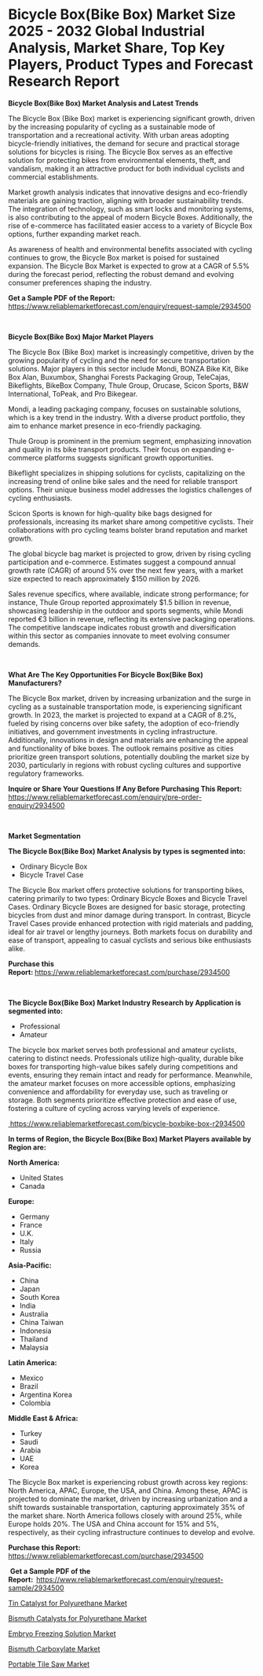 <p><h1>Bicycle Box(Bike Box) Market Size 2025 - 2032 Global Industrial Analysis, Market Share, Top Key Players, Product Types and Forecast Research Report</h1></p><p><strong>Bicycle Box(Bike Box) Market Analysis and Latest Trends</strong></p>
<p><p>The Bicycle Box (Bike Box) market is experiencing significant growth, driven by the increasing popularity of cycling as a sustainable mode of transportation and a recreational activity. With urban areas adopting bicycle-friendly initiatives, the demand for secure and practical storage solutions for bicycles is rising. The Bicycle Box serves as an effective solution for protecting bikes from environmental elements, theft, and vandalism, making it an attractive product for both individual cyclists and commercial establishments.</p><p>Market growth analysis indicates that innovative designs and eco-friendly materials are gaining traction, aligning with broader sustainability trends. The integration of technology, such as smart locks and monitoring systems, is also contributing to the appeal of modern Bicycle Boxes. Additionally, the rise of e-commerce has facilitated easier access to a variety of Bicycle Box options, further expanding market reach.</p><p>As awareness of health and environmental benefits associated with cycling continues to grow, the Bicycle Box market is poised for sustained expansion. The Bicycle Box Market is expected to grow at a CAGR of 5.5% during the forecast period, reflecting the robust demand and evolving consumer preferences shaping the industry.</p></p>
<p><strong>Get a Sample PDF of the Report:&nbsp;</strong> <a href="https://www.reliablemarketforecast.com/enquiry/request-sample/2934500?utm_campaign=1903&utm_medium=2&utm_source=Github&utm_content=ia&utm_term=13032025&utm_id=bicycle-boxbike-box">https://www.reliablemarketforecast.com/enquiry/request-sample/2934500</a></p>
<p>&nbsp;</p>
<p><strong>Bicycle Box(Bike Box) Major Market Players</strong></p>
<p><p>The Bicycle Box (Bike Box) market is increasingly competitive, driven by the growing popularity of cycling and the need for secure transportation solutions. Major players in this sector include Mondi, BONZA Bike Kit, Bike Box Alan, Buxumbox, Shanghai Forests Packaging Group, TeleCajas, Bikeflights, BikeBox Company, Thule Group, Orucase, Scicon Sports, B&W International, ToPeak, and Pro Bikegear.</p><p>Mondi, a leading packaging company, focuses on sustainable solutions, which is a key trend in the industry. With a diverse product portfolio, they aim to enhance market presence in eco-friendly packaging.</p><p>Thule Group is prominent in the premium segment, emphasizing innovation and quality in its bike transport products. Their focus on expanding e-commerce platforms suggests significant growth opportunities.</p><p>Bikeflight specializes in shipping solutions for cyclists, capitalizing on the increasing trend of online bike sales and the need for reliable transport options. Their unique business model addresses the logistics challenges of cycling enthusiasts.</p><p>Scicon Sports is known for high-quality bike bags designed for professionals, increasing its market share among competitive cyclists. Their collaborations with pro cycling teams bolster brand reputation and market growth.</p><p>The global bicycle bag market is projected to grow, driven by rising cycling participation and e-commerce. Estimates suggest a compound annual growth rate (CAGR) of around 5% over the next few years, with a market size expected to reach approximately $150 million by 2026.</p><p>Sales revenue specifics, where available, indicate strong performance; for instance, Thule Group reported approximately $1.5 billion in revenue, showcasing leadership in the outdoor and sports segments, while Mondi reported €3 billion in revenue, reflecting its extensive packaging operations. The competitive landscape indicates robust growth and diversification within this sector as companies innovate to meet evolving consumer demands.</p></p>
<p>&nbsp;</p>
<p><strong>What Are The Key Opportunities For Bicycle Box(Bike Box) Manufacturers?</strong></p>
<p><p>The Bicycle Box market, driven by increasing urbanization and the surge in cycling as a sustainable transportation mode, is experiencing significant growth. In 2023, the market is projected to expand at a CAGR of 8.2%, fueled by rising concerns over bike safety, the adoption of eco-friendly initiatives, and government investments in cycling infrastructure. Additionally, innovations in design and materials are enhancing the appeal and functionality of bike boxes. The outlook remains positive as cities prioritize green transport solutions, potentially doubling the market size by 2030, particularly in regions with robust cycling cultures and supportive regulatory frameworks.</p></p>
<p><strong>Inquire or Share Your Questions If Any Before Purchasing This Report:</strong> <a href="https://www.reliablemarketforecast.com/enquiry/pre-order-enquiry/2934500?utm_campaign=1903&utm_medium=2&utm_source=Github&utm_content=ia&utm_term=13032025&utm_id=bicycle-boxbike-box">https://www.reliablemarketforecast.com/enquiry/pre-order-enquiry/2934500</a></p>
<p>&nbsp;</p>
<p><strong>Market Segmentation</strong></p>
<p><strong>The Bicycle Box(Bike Box) Market Analysis by types is segmented into:</strong></p>
<p><ul><li>Ordinary Bicycle Box</li><li>Bicycle Travel Case</li></ul></p>
<p><p>The Bicycle Box market offers protective solutions for transporting bikes, catering primarily to two types: Ordinary Bicycle Boxes and Bicycle Travel Cases. Ordinary Bicycle Boxes are designed for basic storage, protecting bicycles from dust and minor damage during transport. In contrast, Bicycle Travel Cases provide enhanced protection with rigid materials and padding, ideal for air travel or lengthy journeys. Both markets focus on durability and ease of transport, appealing to casual cyclists and serious bike enthusiasts alike.</p></p>
<p><strong>Purchase this Report:&nbsp;</strong><a href="https://www.reliablemarketforecast.com/purchase/2934500?utm_campaign=1903&utm_medium=2&utm_source=Github&utm_content=ia&utm_term=13032025&utm_id=bicycle-boxbike-box">https://www.reliablemarketforecast.com/purchase/2934500</a></p>
<p>&nbsp;</p>
<p><strong>The Bicycle Box(Bike Box) Market Industry Research by Application is segmented into:</strong></p>
<p><ul><li>Professional</li><li>Amateur</li></ul></p>
<p><p>The bicycle box market serves both professional and amateur cyclists, catering to distinct needs. Professionals utilize high-quality, durable bike boxes for transporting high-value bikes safely during competitions and events, ensuring they remain intact and ready for performance. Meanwhile, the amateur market focuses on more accessible options, emphasizing convenience and affordability for everyday use, such as traveling or storage. Both segments prioritize effective protection and ease of use, fostering a culture of cycling across varying levels of experience.</p></p>
<p><a href="https://www.reliablemarketforecast.com/bicycle-boxbike-box-r2934500?utm_campaign=1903&utm_medium=2&utm_source=Github&utm_content=ia&utm_term=13032025&utm_id=bicycle-boxbike-box">&nbsp;https://www.reliablemarketforecast.com/bicycle-boxbike-box-r2934500</a></p>
<p><strong>In terms of Region, the Bicycle Box(Bike Box) Market Players available by Region are:</strong></p>
<p>
    <p> <strong> North America: </strong>
        <ul>
            <li>United States</li>
            <li>Canada</li>
        </ul>
        </p> 
    <p> <strong> Europe: </strong>
        <ul>
            <li>Germany</li>
            <li>France</li>
            <li>U.K.</li>
            <li>Italy</li>
            <li>Russia</li>
        </ul>
        </p> 
    <p> <strong> Asia-Pacific: </strong>
        <ul>
            <li>China</li>
            <li>Japan</li>
            <li>South Korea</li>
            <li>India</li>
            <li>Australia</li>
            <li>China Taiwan</li>
            <li>Indonesia</li>
            <li>Thailand</li>
            <li>Malaysia</li>
        </ul>
        </p> 
    <p> <strong> Latin America: </strong>
        <ul>
            <li>Mexico</li>
            <li>Brazil</li>
            <li>Argentina Korea</li>
            <li>Colombia</li>
        </ul>
        </p> 
    <p> <strong> Middle East & Africa: </strong>
        <ul>
            <li>Turkey</li>
            <li>Saudi</li>
            <li>Arabia</li>
            <li>UAE</li>
            <li>Korea</li>
        </ul>
    </p>
    </p>
<p><p>The Bicycle Box market is experiencing robust growth across key regions: North America, APAC, Europe, the USA, and China. Among these, APAC is projected to dominate the market, driven by increasing urbanization and a shift towards sustainable transportation, capturing approximately 35% of the market share. North America follows closely with around 25%, while Europe holds 20%. The USA and China account for 15% and 5%, respectively, as their cycling infrastructure continues to develop and evolve.</p></p>
<p><strong>Purchase this Report: </strong><a href="https://www.reliablemarketforecast.com/purchase/2934500?utm_campaign=1903&utm_medium=2&utm_source=Github&utm_content=ia&utm_term=13032025&utm_id=bicycle-boxbike-box">https://www.reliablemarketforecast.com/purchase/2934500</a></p>
<p>&nbsp;<strong>Get a Sample PDF of the Report:&nbsp;&nbsp;</strong><a href="https://www.reliablemarketforecast.com/enquiry/request-sample/2934500?utm_campaign=1903&utm_medium=2&utm_source=Github&utm_content=ia&utm_term=13032025&utm_id=bicycle-boxbike-box">https://www.reliablemarketforecast.com/enquiry/request-sample/2934500</a></p>
<p><strong></strong></p>
<p><p><a href="https://github.com/vasosblenksk/Market-Research-Report-List-1/blob/main/tin-catalyst-for-polyurethane-market.md?utm_campaign=1903&utm_medium=2&utm_source=Github&utm_content=ia&utm_term=13032025&utm_id=bicycle-boxbike-box">Tin Catalyst for Polyurethane Market</a></p><p><a href="https://github.com/keehnkaesssi/Market-Research-Report-List-1/blob/main/bismuth-catalysts-for-polyurethane-market.md?utm_campaign=1903&utm_medium=2&utm_source=Github&utm_content=ia&utm_term=13032025&utm_id=bicycle-boxbike-box">Bismuth Catalysts for Polyurethane Market</a></p><p><a href="https://github.com/viohlbrenksf/Market-Research-Report-List-1/blob/main/embryo-freezing-solution-market.md?utm_campaign=1903&utm_medium=2&utm_source=Github&utm_content=ia&utm_term=13032025&utm_id=bicycle-boxbike-box">Embryo Freezing Solution Market</a></p><p><a href="https://github.com/tigoryemm/Market-Research-Report-List-1/blob/main/bismuth-carboxylate-market.md?utm_campaign=1903&utm_medium=2&utm_source=Github&utm_content=ia&utm_term=13032025&utm_id=bicycle-boxbike-box">Bismuth Carboxylate Market</a></p><p><a href="https://github.com/landtmman/Market-Research-Report-List-1/blob/main/portable-tile-saw-market.md?utm_campaign=1903&utm_medium=2&utm_source=Github&utm_content=ia&utm_term=13032025&utm_id=bicycle-boxbike-box">Portable Tile Saw Market</a></p></p>